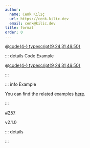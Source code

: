 ```yaml
---
author:
  name: Cenk Kılıç
  url: https://cenk.kilic.dev
  email: cenk@kilic.dev
title: format
order: 0
---
```


<!-- more -->

<!-- included code snippet -->

@[code{4-} typescript{9,24,31,46,50}](../../examples/docs/task/subtasks/overwriting-options.ts)

<!-- collapsed code snippet-->

::: details <FontIcon icon="material-symbols:code-blocks-outline" /> Code Example

@[code{4-} typescript{9,24,31,46,50}](../../examples/docs/task/subtasks/overwriting-options.ts)

:::

<!-- examples banner -->

::: info Example

You can find the related examples [here](https://github.com/listr2/listr2/tree/master/examples/subtasks.example.ts).

:::

<!-- github issue -->

<Badge type="warning"><FontIcon icon="mdi:github"/><a href="https://github.com/listr2/listr2/issues/257" target="_blank">#257</a></Badge>

<!-- version released -->

<Badge><FontIcon icon="mdi:tag-text-outline"/>v2.1.0</Badge>

<!-- include details -->

::: details

<!-- @include: ../api/interfaces/listr2.ListrDefaultRendererOptions.md{156-186} -->

:::
